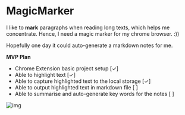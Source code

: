# MagicMarker

I like to **mark** paragraphs when reading long texts, which helps me concentrate. Hence, I need a magic marker for my chrome browser. :))

Hopefully one day it could auto-generate a markdown notes for me.

**MVP Plan**

- Chrome Extension basic project setup [✓]
- Able to highlight text [✓]
- Able to capture highlighted text to the local storage [✓]
- Able to output highlighted text in markdown file [ ]
- Able to summarise and auto-generate key words for the notes [ ] 

![img]('asset/MVP.png')